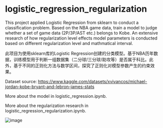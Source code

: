 # logistic_regression_regularization

This project applied Logistic Regression from sklearn to conduct a classification problem. Based on the NBA game data, train a model to judge whether a set of game data (2P/3P/AST etc.) belongs to Kobe. An extensive research of how regularization level effects model parameters is conducted based on different regularization level and mathmatical interval.

此项目为使用sklearn库的Logistic Regression创建的分类模型。基于NBA历年数据，训练模型用于判断一组数据集（二分球/三分球/助攻等）是否属于科比。此外，基于不同的正则化方法与数学区间，探究了正则化对模型参数产生的约束效果。


Dataset source: https://www.kaggle.com/datasets/xvivancos/michael-jordan-kobe-bryant-and-lebron-james-stats

More about the model in logistic_regression.ipynb.

More about the regularization research in logistic_regression_regularization.ipynb.

![image](https://github.com/xiamze/logistic_regression_regularization/blob/main/Images/regularization.png)
